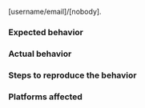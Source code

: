 <!-- TEMPLATE FOR BUG REPORTS -->

[username/email]/[nobody]. <!--If the issue was raised by a user they should be named here.-->

### Expected behavior

### Actual behavior

### Steps to reproduce the behavior

### Platforms affected
